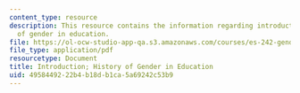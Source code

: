 ```yaml
---
content_type: resource
description: This resource contains the information regarding introduction; history
  of gender in education.
file: https://ol-ocw-studio-app-qa.s3.amazonaws.com/courses/es-242-gender-issues-in-academics-and-academia-spring-2004/4958449222b4b18db1ca5a69242c53b9_MITES_242S04_ses1.pdf
file_type: application/pdf
resourcetype: Document
title: Introduction; History of Gender in Education
uid: 49584492-22b4-b18d-b1ca-5a69242c53b9
---
```

